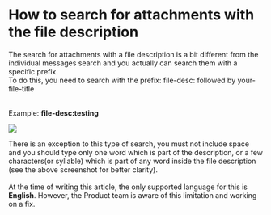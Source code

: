 # How to search for attachments with the file description

The search for attachments with a file description is a bit different from the individual messages search and you actually can search them with a specific prefix.\
To do this, you need to search with the prefix: file-desc: followed by your-file-title

\
Example: **file-desc:testing**

![](<../../../.gitbook/assets/image (29) (1).png>)



There is an exception to this type of search, you must not include space and you should type only one word which is part of the description, or a few characters(or syllable) which is part of any word inside the file description (see the above screenshot for better clarity).\
\
At the time of writing this article, the only supported language for this is **English**. However, the Product team is aware of this limitation and working on a fix.
